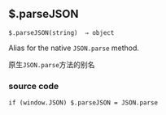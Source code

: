 ## $.parseJSON

```
$.parseJSON(string)  ⇒ object
```

Alias for the native `JSON.parse` method.

原生`JSON.parse`方法的别名



### source code

```
if (window.JSON) $.parseJSON = JSON.parse
```

